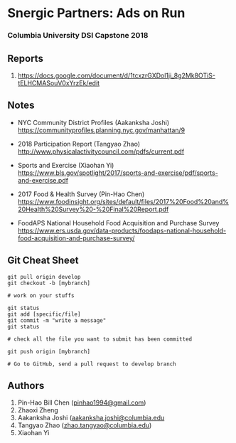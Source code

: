 # Snergic Partners: Ads on Run
### Columbia University DSI Capstone 2018 

## Reports

1. https://docs.google.com/document/d/1tcxzrGXDol1ji_8g2Mk8OTiS-tELHCMASouV0xYrzEk/edit


## Notes

* NYC Community District Profiles (Aakanksha Joshi) 
https://communityprofiles.planning.nyc.gov/manhattan/9

* 2018 Participation Report (Tangyao Zhao)
http://www.physicalactivitycouncil.com/pdfs/current.pdf

* Sports and Exercise (Xiaohan Yi)
https://www.bls.gov/spotlight/2017/sports-and-exercise/pdf/sports-and-exercise.pdf

* 2017 Food & Health Survey (Pin-Hao Chen)
https://www.foodinsight.org/sites/default/files/2017%20Food%20and%20Health%20Survey%20-%20Final%20Report.pdf

* FoodAPS National Household Food Acquisition and Purchase Survey
https://www.ers.usda.gov/data-products/foodaps-national-household-food-acquisition-and-purchase-survey/


## Git Cheat Sheet

```commandline
git pull origin develop
git checkout -b [mybranch]

# work on your stuffs

git status
git add [specific/file] 
git commit -m "write a message"
git status

# check all the file you want to submit has been committed

git push origin [mybranch]

# Go to GitHub, send a pull request to develop branch
``` 

## Authors
1. Pin-Hao Bill Chen (<pinhao1994@gmail.com>)
2. Zhaoxi Zheng
3. Aakanksha Joshi (<aakanksha.joshi@columbia.edu>
4. Tangyao Zhao (zhao.tangyao@columbia.edu)
5. Xiaohan Yi
